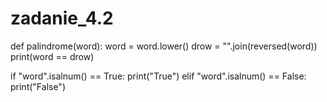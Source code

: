 # zadanie_4.2

def palindrome(word):
    word = word.lower()
    drow = "".join(reversed(word))
    print(word == drow)

if "word".isalnum() == True:
    print("True")
elif "word".isalnum() == False:
    print("False")
